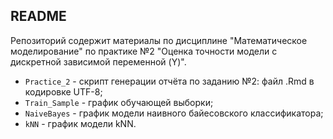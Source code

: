 ## README 

Репозиторий содержит материалы по дисциплине "Математическое моделирование" по практике №2 "Оценка точности модели с дискретной зависимой переменной (Y)".

* ```Practice_2``` - скрипт генерации отчёта по заданию №2: файл .Rmd в кодировке UTF-8;
* ```Train_Sample``` - график обучающей выборки;
* ```NaiveBayes``` - график модели наивного байесовского классификатора;
* ```kNN``` - график модели kNN.
